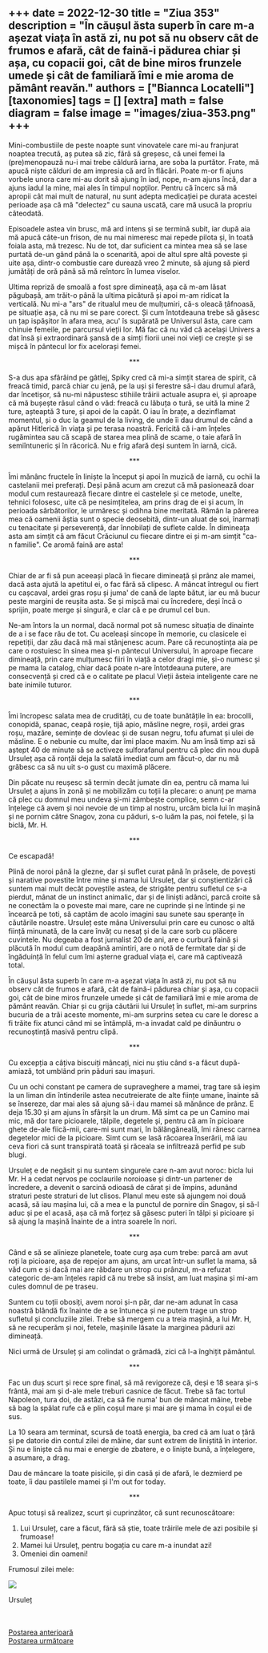 
+++
date = 2022-12-30
title = "Ziua 353"
description = "În căușul ăsta superb în care m-a așezat viața în astă zi, nu pot să nu observ cât de frumos e afară, cât de faină-i pădurea chiar și așa, cu copacii goi, cât de bine miros frunzele umede și cât de familiară îmi e mie aroma de pământ reavăn."
authors = ["Biannca Locatelli"]
[taxonomies]
tags = []
[extra]
math = false
diagram = false
image = "images/ziua-353.png"
+++
---

Mini-combustiile de peste noapte sunt vinovatele care mi-au franjurat noaptea trecută, aș putea să zic, fără să greșesc, că unei femei la (pre)menopauză nu-i mai trebe căldură iarna, are soba la purtător. Frate, mă apucă niște călduri de am impresia că ard în flăcări. Poate m-or fi ajuns vorbele unora care mi-au dorit să ajung în iad, nope, n-am ajuns încă, dar a ajuns iadul la mine, mai ales în timpul nopților. Pentru că încerc să mă apropii cât mai mult de natural, nu sunt adepta medicației pe durata acestei perioade așa că mă "delectez" cu sauna uscată, care mă usucă la propriu câteodată.

Episoadele astea vin brusc, mă ard intens și se termină subit, iar după aia mă apucă câte-un frison, de nu mai nimeresc mai repede pilota și, în toată foiala asta, mă trezesc. Nu de tot, dar suficient ca mintea mea să se lase purtată de-un gând până la o scenarită, apoi de altul spre altă poveste și uite așa, dintr-o combustie care durează vreo 2 minute, să ajung să pierd jumătăți de oră până să mă reîntorc în lumea viselor.

Ultima repriză de smoală a fost spre dimineață, așa că m-am lăsat păgubașă, am trăit-o până la ultima picătură și apoi m-am ridicat la verticală. Nu mi-a "ars" de ritualul meu de mulțumiri, că-s oleacă țâfnoasă, pe situație așa, că nu mi se pare corect. Și cum întotdeauna trebe să găsesc un țap ispășitor în afara mea, acu' îs supărată pe Universul ăsta, care cam chinuie femeile, pe parcursul vieții lor. Mă fac că nu văd că același Univers a dat însă și extraordinară șansă de a simți fiorii unei noi vieți ce crește și se mișcă în pântecul lor fix acelorași femei.

<p style="text-align: center;">***</p>

S-a dus apa sfârâind pe gâtlej, Spiky cred că mi-a simțit starea de spirit, că freacă timid, parcă chiar cu jenă, pe la uși și ferestre să-i dau drumul afară, dar încetișor, să nu-mi năpustesc stihiile trăirii actuale asupra ei, și aproape că mă bușește râsul când o văd: freacă cu lăbuța o tură, se uită la mine 2 ture, așteaptă 3 ture, și apoi de la capăt. O iau în brațe, a dezinflamat momentul, și o duc la geamul de la living, de unde îi dau drumul de când a apărut Hitlerică în viața și pe terasa noastră. Fericită că i-am înțeles rugămintea sau că scapă de starea mea plină de scame, o taie afară în semiîntuneric și în răcorică. Nu e frig afară deși suntem în iarnă, cică.

<p style="text-align: center;">***</p>

Îmi mănânc fructele în liniște la început și apoi în muzică de iarnă, cu ochii la castelanii mei preferați. Deși până acum am crezut că mă pasionează doar modul cum restaurează fiecare dintre ei castelele și ce metode, unelte, tehnici folosesc, uite că pe nesimțitelea, am prins drag de ei și acum, în perioada sărbătorilor, le urmăresc și odihna bine meritată. Rămân la părerea mea că oamenii ăștia sunt o specie deosebită, dintr-un aluat de soi, înarmați cu tenacitate și perseverență, dar înnobilați de suflete calde. În dimineața asta am simțit că am făcut Crăciunul cu fiecare dintre ei și m-am simțit "ca-n familie". Ce aromă faină are asta!

<p style="text-align: center;">***</p>

Chiar de ar fi să pun aceeași placă în fiecare dimineață și prânz ale mamei, dacă asta ajută la apetitul ei, o fac fără să clipesc. A mâncat întregul ou fiert cu cașcaval, ardei gras roșu și juma' de cană de lapte bătut, iar eu mă bucur peste margini de reușita asta. Se și mișcă mai cu încredere, deși încă o sprijin, poate merge și singură, e clar că e pe drumul cel bun.

Ne-am întors la un normal, dacă normal pot să numesc situația de dinainte de a i se face rău de tot. Cu aceleași sincope în memorie, cu clasicele ei repetiții, dar zău dacă mă mai stânjenesc acum. Pare că recunoștința aia pe care o rostuiesc în sinea mea și-n pântecul Universului, în aproape fiecare dimineață, prin care mulțumesc fiiri în viață a celor dragi mie, și-o numesc și pe mama la catalog, chiar dacă poate n-are întotdeauna putere, are consecvență și cred că e o calitate pe placul Vieții ăsteia inteligente care ne bate inimile tuturor.

<p style="text-align: center;">***</p>

Îmi încropesc salata mea de crudități, cu de toate bunătățile în ea: brocolli, conopidă, spanac, ceapă roșie, tijă apio, măsline negre, roșii, ardei gras roșu, mazăre, semințe de dovleac și de susan negru, tofu afumat și ulei de măsline. E o nebunie cu multe, dar îmi place maxim. Nu am însă timp azi să aștept 40 de minute să se activeze sulforafanul pentru că plec din nou după Ursuleț așa că ronțăi deja la salată imediat cum am făcut-o, dar nu mă grăbesc ca să nu uit s-o gust cu maximă plăcere.

Din păcate nu reușesc să termin decât jumate din ea, pentru că mama lui Ursuleț a ajuns în zonă și ne mobilizăm cu toții la plecare: o anunț pe mama că plec cu domnul meu undeva și-mi zâmbește complice, semn c-ar înțelege că avem și noi nevoie de un timp al nostru, urcăm bicla lui în mașină și ne pornim către Snagov, zona cu păduri, s-o luăm la pas, noi fetele, și la biclă, Mr. H.

<p style="text-align: center;">***</p>

Ce escapadă!

Plină de noroi până la glezne, dar și suflet curat până în prăsele, de povești și narative povestite între mine și mama lui Ursuleț, dar și conștientizări că suntem mai mult decât poveștile astea, de strigăte pentru sufletul ce s-a pierdut, mânat de un instinct animalic, dar și de liniști adânci, parcă croite să ne conectăm la o poveste mai mare, care ne cuprinde și ne întinde și ne încearcă pe toti, să captăm de acolo imagini sau sunete sau speranțe în căutările noastre. Ursuleț este mâna Universului prin care eu cunosc o altă ființă minunată, de la care învăț cu nesaț și de la care sorb cu plăcere cuvintele. Nu degeaba a fost jurnalist 20 de ani, are o curbură faină și plăcută în modul cum deapănă amintiri, are o notă de fermitate dar și de îngăduință în felul cum îmi așterne gradual viața ei, care mă captivează total.

În căușul ăsta superb în care m-a așezat viața în astă zi, nu pot să nu observ cât de frumos e afară, cât de faină-i pădurea chiar și așa, cu copacii goi, cât de bine miros frunzele umede și cât de familiară îmi e mie aroma de pământ reavăn. Chiar și cu grija căutării lui Ursuleț în suflet, mi-am surprins bucuria de a trăi aceste momente, mi-am surprins setea cu care le doresc a fi trăite fix atunci când mi se întâmplă, m-a invadat cald pe dinăuntru o recunoștință masivă pentru clipă.

<p style="text-align: center;">***</p>

Cu excepția a câțiva biscuiți mâncați, nici nu știu când s-a făcut după-amiază, tot umblând prin păduri sau imașuri.

Cu un ochi constant pe camera de supraveghere a mamei, trag tare să ieșim la un liman din întinderile astea necutreierate de alte ființe umane, înainte să se însereze, dar mai ales să ajung să-i dau mamei să mănânce de prânz. E deja 15.30 și am ajuns în sfârșit la un drum. Mă simt ca pe un Camino mai mic, mă dor tare picioarele, tălpile, degetele și, pentru că am în picioare ghete de-ale fiică-mii, care-mi sunt mari, în bălăngăneală, îmi rănesc carnea degetelor mici de la picioare. Simt cum se lasă răcoarea înserării, mă iau ceva fiori că sunt transpirată toată și răceala se infiltrează perfid pe sub blugi.

Ursuleț e de negăsit și nu suntem singurele care n-am avut noroc: bicla lui Mr. H a cedat nervos pe coclaurile noroioase și dintr-un partener de încredere, a devenit o sarcină odioasă de cărat și de împins, adunând straturi peste straturi de lut clisos. Planul meu este să ajungem noi două acasă, să iau mașina lui, că a mea e la punctul de pornire din Snagov, și să-l aduc și pe el acasă, așa că mă forțez să găsesc puteri în tălpi și picioare și să ajung la mașină înainte de a intra soarele în nori.

<p style="text-align: center;">***</p>

Când e să se alinieze planetele, toate curg așa cum trebe: parcă am avut roți la picioare, așa de repejor am ajuns, am urcat într-un suflet la mama, să văd cum e și dacă mai are răbdare un strop cu prânzul, m-a refuzat categoric de-am înțeles rapid că nu trebe să insist, am luat mașina și mi-am cules domnul de pe traseu.

Suntem cu toții obosiți, avem noroi și-n păr, dar ne-am adunat în casa noastră blândă fix înainte de a se întuneca și ne putem trage un strop sufletul și concluziile zilei. Trebe să mergem cu a treia mașină, a lui Mr. H, să ne recuperăm și noi, fetele, mașinile lăsate la marginea pădurii azi dimineață.

Nici urmă de Ursuleț și am colindat o grămadă, zici că l-a înghițit pământul.

<p style="text-align: center;">***</p>

Fac un duș scurt și rece spre final, să mă revigoreze că, deși e 18 seara și-s frântă, mai am și d-ale mele treburi casnice de făcut. Trebe să fac tortul Napoleon, tura doi, de astăzi, ca să fie numa' bun de mâncat mâine, trebe să bag la spălat rufe că e plin coșul mare și mai are și mama în coșul ei de sus.

La 10 seara am terminat, scursă de toată energia, ba cred că am luat o țâră și pe datorie din contul zilei de mâine, dar sunt extrem de liniștită în interior. Și nu e liniște că nu mai e energie de zbatere, e o liniște bună, a înțelegere, a asumare, a drag.

Dau de mâncare la toate pisicile, și din casă și de afară, le dezmierd pe toate, îi dau pastilele mamei și I'm out for today.

<p style="text-align: center;">***</p>

Apuc totuși să realizez, scurt și cuprinzător, că sunt recunoscătoare:
1. Lui Ursuleț, care a făcut, fără să știe, toate trăirile mele de azi posibile și frumoase!
2. Mamei lui Ursuleț, pentru bogația cu care m-a inundat azi!
3. Omeniei din oameni!

Frumosul zilei mele:

<div class="flex justify-center">
  <img src="images/353-1.jpeg" />
</div>

Ursuleț

<br/>

<br/>

<div class="flex justify-between">
  <div>
    <a href="/blog/ziua-352/">Postarea anterioară</a>
  </div>
  <div>
    <a href="/blog/ziua-354/">Postarea următoare</a>
  </div>
</div>
